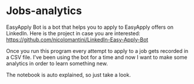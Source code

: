 # Jobs-analytics

EasyApply Bot is a bot that helps you to apply to EasyApply offers on LinkedIn. Here is the project in case you are interested: https://github.com/nicolomantini/LinkedIn-Easy-Apply-Bot

Once you run this program every attempt to apply to a job gets recorded in a CSV file. I've been using the bot for a time and now I want to make some analytics in order to learn something new.

The notebook is auto explained, so just take a look.
